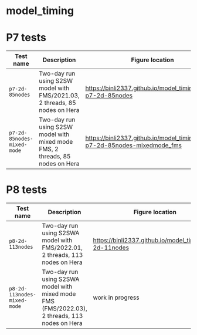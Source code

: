 # model_timing

# P7 tests
| Test name   | Description | Figure location |
| --------------    | ------- | --------------|
| ```p7-2d-85nodes```  | Two-day run using S2SW model with FMS/2021.03, 2 threads, 85 nodes on Hera |https://binli2337.github.io/model_timing/bmark-p7-2d-85nodes|
| ```p7-2d-85nodes-mixed-mode```  | Two-day run using S2SW model with mixed mode FMS, 2 threads, 85 nodes on Hera |https://binli2337.github.io/model_timing/bmark-p7-2d-85nodes-mixedmode_fms |

# P8 tests
| Test name   | Description | Figure location |
| --------------    | ------- | --------------|
| ```p8-2d-113nodes```  | Two-day run using S2SWA model with FMS/2022.01, 2 threads, 113 nodes on Hera |https://binli2337.github.io/model_timing/p8-2d-11nodes|
| ```p8-2d-113nodes-mixed-mode```  | Two-day run using S2SWA model with mixed mode FMS (FMS/2022.03), 2 threads, 113 nodes on Hera |work in progress |
